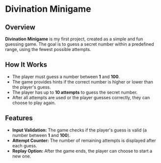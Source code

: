 # Divination Minigame

## Overview
**Divination Minigame** is my first project, created as a simple and fun guessing game. The goal is to guess a secret number within a predefined range, using the fewest possible attempts.

## How It Works
- The player must guess a number between **1** and **100**.
- The game provides hints if the correct number is higher or lower than the player's guess.
- The player has up to **10 attempts** to guess the secret number.
- After all attempts are used or the player guesses correctly, they can choose to play again.

## Features
- **Input Validation:** The game checks if the player's guess is valid (a number between **1** and **100**).
- **Attempt Counter:** The number of remaining attempts is displayed after each guess.
- **Replay Option:** After the game ends, the player can choose to start a new one.
